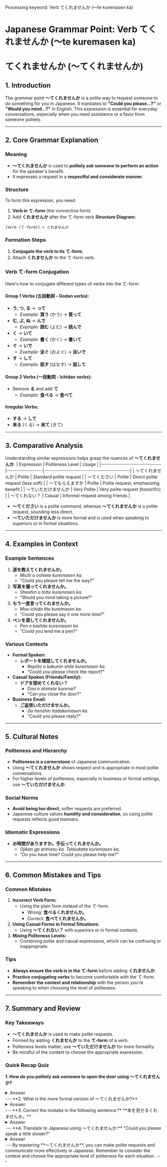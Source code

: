 Processing keyword: Verb てくれませんか (〜te kuremasen ka)
# Japanese Grammar Point: Verb てくれませんか (〜te kuremasen ka)
# てくれませんか (〜てくれませんか)
## 1. Introduction
The grammar point **〜てくれませんか** is a polite way to request someone to do something for you in Japanese. It translates to **"Could you please...?"** or **"Would you mind...?"** in English. This expression is essential for everyday conversations, especially when you need assistance or a favor from someone politely.

---
## 2. Core Grammar Explanation
### Meaning
- **〜てくれませんか** is used to **politely ask someone to perform an action** for the speaker's benefit.
- It expresses a request in a **respectful and considerate manner**.
### Structure
To form this expression, you need:
1. **Verb in て-form** (the connective form)
2. Add **くれませんか** after the て-form verb
**Structure Diagram:**
```
[Verb (て-form)] + くれませんか
```
### Formation Steps
1. **Conjugate the verb to its て-form.**
2. Attach **くれませんか** to the て-form verb.
### Verb て-form Conjugation
Here's how to conjugate different types of verbs into the て-form:
#### **Group 1 Verbs (五段動詞 - Godan verbs):**
- **う, つ, る** → **って**
  - *Example:* **買う** (かう) → **買って**
- **む, ぶ, ぬ** → **んで**
  - *Example:* **読む** (よむ) → **読んで**
- **く** → **いて**
  - *Example:* **書く** (かく) → **書いて**
- **ぐ** → **いで**
  - *Example:* **泳ぐ** (およぐ) → **泳いで**
- **す** → **して**
  - *Example:* **話す** (はなす) → **話して**
#### **Group 2 Verbs (一段動詞 - Ichidan verbs):**
- Remove **る** and add **て**
  - *Example:* **食べる** → **食べて**
#### **Irregular Verbs:**
- **する** → **して**
- **来る** (くる) → **来て** (きて)
---
## 3. Comparative Analysis
Understanding similar expressions helps grasp the nuances of **〜てくれませんか**.
| Expression                   | Politeness Level | Usage                                     |
|------------------------------|------------------|-------------------------------------------|
| 〜てくれませんか              | Polite           | Standard polite request                   |
| 〜てください                  | Polite           | Direct polite request (less soft)         |
| 〜てもらえますか              | Polite           | Polite request, emphasizing benefit       |
| 〜ていただけませんか          | Very Polite      | Very polite request (honorific)           |
| 〜てくれない？               | Casual           | Informal request among friends            |
- **〜てください** is a polite command, whereas **〜てくれませんか** is a polite request, sounding less direct.
- **〜ていただけませんか** is more formal and is used when speaking to superiors or in formal situations.
---
## 4. Examples in Context
### Example Sentences
1. **道を教えてくれませんか。**
   - *Michi o oshiete kuremasen ka.*
   - "Could you please tell me the way?"
2. **写真を撮ってくれませんか。**
   - *Shashin o totte kuremasen ka.*
   - "Would you mind taking a picture?"
3. **もう一度言ってくれませんか。**
   - *Mou ichido itte kuremasen ka.*
   - "Could you please say it one more time?"
4. **ペンを貸してくれませんか。**
   - *Pen o kashite kuremasen ka.*
   - "Could you lend me a pen?"
### Various Contexts
- **Formal Spoken:**
  - **レポートを確認してくれませんか。**
    - *Repōto o kakunin shite kuremasen ka.*
    - "Could you please check the report?"
- **Casual Spoken (Friends/Family):**
  - **ドアを閉めてくれない？**
    - *Doa o shimete kurenai?*
    - "Can you close the door?"
- **Business Email:**
  - **ご返信いただけませんか。**
    - *Go henshin itadakemasen ka.*
    - "Could you please reply?"
---
## 5. Cultural Notes
### Politeness and Hierarchy
- **Politeness is a cornerstone** of Japanese communication.
- Using **〜てくれませんか** shows respect and is appropriate in most polite conversations.
- For higher levels of politeness, especially in business or formal settings, use **〜ていただけませんか**.
### Social Norms
- **Avoid being too direct**; softer requests are preferred.
- Japanese culture values **humility and consideration**, so using polite requests reflects good manners.
### Idiomatic Expressions
- **お時間がありますか。手伝ってくれませんか。**
  - *Ojikan ga arimasu ka. Tetsudatte kuremasen ka.*
  - "Do you have time? Could you please help me?"
---
## 6. Common Mistakes and Tips
### Common Mistakes
1. **Incorrect Verb Form:**
   - Using the plain form instead of the て-form.
     - Wrong: **食べるくれませんか。**
     - Correct: **食べてくれませんか。**
2. **Using Casual Forms in Formal Situations:**
   - Using **〜てくれない？** with superiors or in formal contexts.
3. **Mixing Politeness Levels:**
   - Combining polite and casual expressions, which can be confusing or inappropriate.
### Tips
- **Always ensure the verb is in the て-form** before adding **くれませんか**.
- **Practice conjugating verbs** to become comfortable with the て-form.
- **Remember the context and relationship** with the person you're speaking to when choosing the level of politeness.
---
## 7. Summary and Review
### Key Takeaways
- **〜てくれませんか** is used to make polite requests.
- Formed by adding **くれませんか** to the **て-form** of a verb.
- Politeness levels matter; use **〜ていただけませんか** for more formality.
- Be mindful of the context to choose the appropriate expression.
### Quick Recap Quiz
**1. How do you politely ask someone to open the door using 〜てくれませんか?**
<details>
<summary>Answer</summary>
**ドアを開けてくれませんか。**
*Doa o akete kuremasen ka.*
</details>
---
**2. What is the more formal version of 〜てくれませんか?**
<details>
<summary>Answer</summary>
**〜ていただけませんか**
*〜te itadakemasen ka*
</details>
---
**3. Correct the mistake in the following sentence:**
**本を見せるくれませんか。**
<details>
<summary>Answer</summary>
The verb should be in the て-form.
**Correct Sentence: 本を見せてくれませんか。**
*Hon o misete kuremasen ka.*
</details>
---
**4. Translate to Japanese using 〜てくれませんか:**
"Could you please speak a little slower?"
<details>
<summary>Answer</summary>
**もう少しゆっくり話してくれませんか。**
*Mou sukoshi yukkuri hanashite kuremasen ka.*
</details>
---
By mastering **〜てくれませんか**, you can make polite requests and communicate more effectively in Japanese. Remember to consider the context and choose the appropriate level of politeness for each situation.
---
